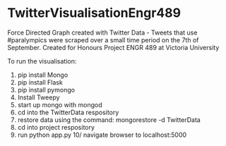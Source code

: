 # TwitterVisualisationEngr489
Force Directed Graph created with Twitter Data - Tweets that use #paralympics were scraped over a small time period on the 7th of September. 
Created for Honours Project ENGR 489 at Victoria University

To run the visualisation:
  1. pip install Mongo
  2. pip install Flask
  3. pip install pymongo
  4. Install Tweepy
  5. start up mongo with mongod
  6. cd into the TwitterData respository
  7. restore data using the command: mongorestore -d TwitterData
  8. cd into project respository
  9. run python app.py
  10/ navigate browser to localhost:5000
